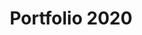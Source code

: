 ---
title: Portfolio 2020
type: Site web
preview: /images/preview-min/preview-portfolio-2020.jpg
images-desktop: [
    '/images/pf2020/web/pf2020-1.png',
    '/images/pf2020/web/pf2020-2.png',
    '/images/pf2020/web/pf2020-3.png',
]
images-mobile: [
    '/images/pf2020/mobile/pf2020-1.png',
    '/images/pf2020/mobile/pf2020-2.png',
]
period: 2020
site: "https://v2020.romaricgauzi.com/"
github: "https://github.com/romaric-g/Portfolio2020"
tags: ["web","UI"]
categorie: "DEVELOPPEMENT"
---